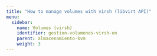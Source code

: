 ```yaml
---
title: "How to manage volumes with virsh (libvirt API)"
menu:
  sidebar:
    name: Volumes (virsh)
    identifier: gestion-volumenes-virsh-en
    parent: almacenamiento-kvm
    weight: 3
---
```


